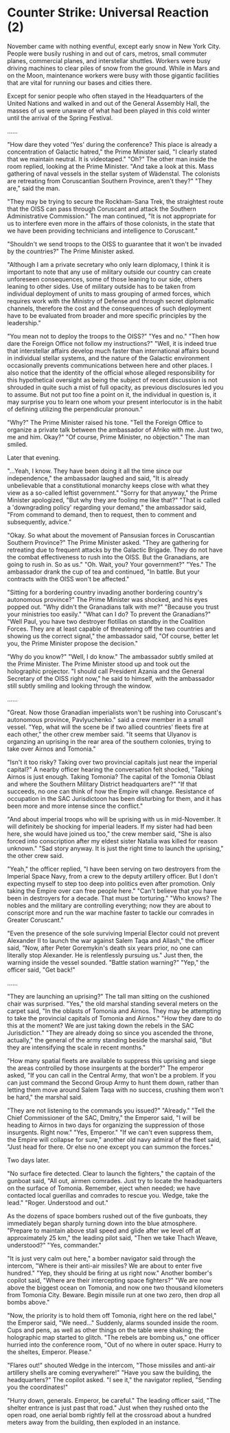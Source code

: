 # Counter Strike: Universal Reaction (2)

November came with nothing eventful, except early snow in New York City. People were busily rushing in and out of cars, metros, small commuter planes, commercial planes, and interstellar shuttles. Workers were busy driving machines to clear piles of snow from the ground. While in Mars and on the Moon, maintenance workers were busy with those gigantic facilities that are vital for running our bases and cities there.

Except for senior people who often stayed in the Headquarters of the United Nations and walked in and out of the General Assembly Hall, the masses of us were unaware of what had been played in this cold winter until the arrival of the Spring Festival.

......

"How dare they voted 'Yes' during the conference? This place is already a concentration of Galactic hatred," the Prime Minister said, "I clearly stated that we maintain neutral. It is videotaped." "Oh?" The other man inside the room replied, looking at the Prime Minister. "And take a look at this. Mass gathering of naval vessels in the stellar system of Wädenstal. The colonists are retreating from Coruscantian Southern Province, aren't they?" "They are," said the man.

"They may be trying to secure the Rockham-Sana Trek, the straightest route that the OISS can pass through Coruscant and attack the Southern Administrative Commission." The man continued, "It is not appropriate for us to interfere even more in the affairs of those colonists, in the state that we have been providing technicians and intelligence to Coruscant."

"Shouldn't we send troops to the OISS to guarantee that it won't be invaded by the countries?" The Prime Minister asked. 

"Although I am a private secretary who only learn diplomacy, I think it is important to note that any use of military outside our country can create unforeseen consequences, some of those leaning to our side, others leaning to other sides. Use of military outside has to be taken from individual deployment of units to mass grouping of armed forces, which requires work with the Ministry of Defense and through secret diplomatic channels, therefore the cost and the consequences of such deployment have to be evaluated from broader and more specific principles by the leadership."

"You mean not to deploy the troops to the OISS?" "Yes and no." "Then how dare the Foreign Office not follow my instructions?" "Well, it is indeed true that interstellar affairs develop much faster than international affairs bound in individual stellar systems, and the nature of the Galactic environment occasionally prevents communications between here and other places. I also notice that the identity of the official whose alleged responsibility for this hypothetical oversight as being the subject of recent discussion is not shrouded in quite such a mist of full opacity, as previous disclosures led you to assume.  But not put too fine a point on it, the individual in question is, it may surprise you to learn one whom your present interlocutor is in the habit of defining utilizing the perpendicular pronoun."

"Why?" The Prime Minister raised his tone. "Tell the Foreign Office to organize a private talk between the ambassador of Afriko with me. Just two, me and him. Okay?" "Of course, Prime Minister, no objection." The man smiled.

Later that evening.

"...Yeah, I know. They have been doing it all the time since our independence," the ambassador laughed and said, "It is already unbelievable that a constitutional monarchy keeps close with what they view as a so-called leftist government." "Sorry for that anyway," the Prime Minister apologized, "But why they are fooling me like that?" "That is called a 'downgrading policy' regarding your demand," the ambassador said, "From command to demand, then to request, then to comment and subsequently, advice."

"Okay. So what about the movement of Pansusian forces in Coruscantian Southern Province?" The Prime Minister asked. "They are gathering for retreating due to frequent attacks by the Galactic Brigade. They do not have the combat effectiveness to rush into the OISS. But the Granadians, are going to rush in. So as us." "Oh. Wait, you? Your government?" "Yes." The ambassador drank the cup of tea and continued, "In battle. But your contracts with the OISS won't be affected."

"Sitting for a bordering country invading another bordering country's autonomous province?" The Prime Minister was shocked, and his eyes popped out. "Why didn't the Granadians talk with me?" "Because you trust your ministries too easily." "What can I do? To prevent the Granadians?" "Well Paul, you have two destroyer flotillas on standby in the Coalition Forces. They are at least capable of threatening off the two countries and showing us the correct signal," the ambassador said, "Of course, better let you, the Prime Minister propose the decision."

"Why do you know?" "Well, I do know." The ambassador subtly smiled at the Prime Minister. The Prime Minister stood up and took out the holographic projector. "I should call President Azania and the General Secretary of the OISS right now," he said to himself, with the ambassador still subtly smiling and looking through the window.

......

"Great. Now those Granadian imperialists won't be rushing into Coruscant's autonomous province, Pavlyuchenko." said a crew member in a small vessel. "Yep, what will the scene be if two allied countries' fleets fire at each other," the other crew member said. "It seems that Ulyanov is organzing an uprising in the rear area of the southern colonies, trying to take over Airnos and Tomonia."

"Isn't it too risky? Taking over two provincial capitals just near the imperial capital?" A nearby officer hearing the conversation felt shocked, "Taking Airnos is just enough. Taking Tomonia? The capital of the Tomonia Oblast and where the Southern Military District headquarters are?" "If that succeeds, no one can think of how the Empire will change. Resistance of occupation in the SAC Jurisdictoon has been disturbing for them, and it has been more and more intense since the conflict."

"And about imperial troops who will be uprising with us in mid-November. It will definitely be shocking for imperial leaders. If my sister had had been here, she would have joined us too," the crew member said, "She is also forced into conscription after my eldest sister Natalia was killed for reason unknown." "Sad story anyway. It is just the right time to launch the uprising," the other crew said.

"Yeah," the officer replied, "I have been serving on two destroyers from the Imperial Space Navy, from a crew to the deputy artillery officer. But I don't expecting myself to step too deep into politics even after promotion. Only taking the Empire over can free people here." "Can't believe that you have been in destroyers for a decade. That must be torturing." "Who knows? The nobles and the military are controlling everything; now they are about to conscript more and run the war machine faster to tackle our comrades in Greater Coruscant."

"Even the presence of the sole surviving Imperial Elector could not prevent Alexander II to launch the war against Salem Taqa and Allash," the officer said, "Now, after Peter Goremykin's death six years prior, no one can literally stop Alexander. He is relentlessly pursuing us." Just then, the warning inside the vessel sounded. "Battle station warning?" "Yep," the officer said, "Get back!"

......

"They are launching an uprising?" The tall man sitting on the cushioned chair was surprised. "Yes," the old marshal standing several meters on the carpet said, "In the oblasts of Tomonia and Airnos. They may be attempting to take the provincial capitals of Tomonia and Airnos." "How they dare to do this at the moment? We are just taking down the rebels in the SAC Jurisdiction." "They are already doing so since you ascended the throne, actually," the general of the army standing beside the marshal said, "But they are intensifying the scale in recent months."

"How many spatial fleets are available to suppress this uprising and siege the areas controlled by those insurgents at the border?" The emperor asked, "If you can call in the Central Army, that won't be a problem. If you can just command the Second Group Army to hunt them down, rather than letting them move around Salem Taqa with no success, crushing them won't be hard," the marshal said.

"They are not listening to the commands you issued?" "Already." "Tell the Chief Commissioner of the SAC, Dmitry," the Emperor said, "I will be heading to Airnos in two days for organizing the suppression of those insurgents. Right now." "Yes, Emperor." "If we can't even suppress them, the Empire will collapse for sure," another old navy admiral of the fleet said, "Just head for there. Or else no one except you can summon the forces."

Two days later.

"No surface fire detected. Clear to launch the fighters," the captain of the gunboat said, "All out, airmen comrades. Just try to locate the headquarters on the surface of Tomonia. Remember, eject when needed; we have contacted local guerillas and comrades to rescue you. Wedge, take the lead." "Roger. Understood and out."

As the dozens of space bombers rushed out of the five gunboats, they immediately began sharply turning down into the blue atmosphere. "Prepare to maintain above stall speed and glide after we level off at approximately 25 km," the leading pilot said, "Then we take Thach Weave, understood?" "Yes, commander."

"It is just very calm out here," a bomber navigator said through the intercom, "Where is their anti-air missiles? We are about to enter five hundred." "Yep, they should be firing at us right now." Another bomber's copilot said, "Where are their intercepting space fighters?" "We are now above the biggest ocean on Tomonia, and now one two thousand kilometers from Tomonia City. Beware. Begin missile run at one two zero, then drop all bombs above."

"Now, the priority is to hold them off Tomonia, right here on the red label," the Emperor said, "We need..." Suddenly, alarms sounded inside the room. Cups and pens, as well as other things on the table were shaking; the holographic map started to glitch. "The rebels are bombing us," one officer hurried into the conference room, "Out of no where in outer space. Hurry to the sheltes, Emperor. Please."

"Flares out!" shouted Wedge in the intercom, "Those missiles and anti-air artillery shells are coming everywhere!" "Have you saw the building, the headquarters?" The copilot asked. "I see it," the navigator replied, "Sending you the coordinates!"

"Hurry down, generals. Emperor, be careful." The leading officer said, "The shelter entrance is just past that road." Just when they rushed onto the open road, one aerial bomb rightly fell at the crossroad about a hundred meters away from the building, then exploded in an instance.